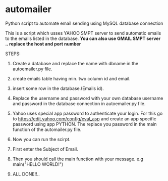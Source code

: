 # automailer
Python script to automate email sending using MySQL database connection


This is a script which usses YAHOO SMPT server to send automatic emails to the emails listed in the database.
**You can also use GMAIL SMPT server .. replace the host and port number**

STEPS:

1. Create a database and replace the name with dbname in the autoemailer.py file.
 
2. create emails table having min. two column id and email.

3. insert some row in the database.(Emails id).

4. Replace the username and password with your own database username and password in the database connection in autoemailer.py file.

5. Yahoo uses special app password to authenticate your login. For this go to https://edit.yahoo.com/config/eval_asp and create an app specific password using app PYTHON. The replace you password in the main function of the automailer.py file.

6. Now you can run the scirpt.

7. First enter the Subject of Email.

8. Then you should call the main function with your message.
    e.g main("HELLO WORLD!")
    
9. ALL DONE!!.. 
